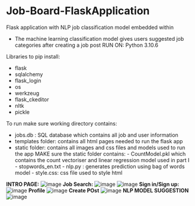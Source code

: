 # Job-Board-FlaskApplication
Flask application with NLP job classification model embedded within
- The machine learning classification model gives users suggested job categories after creating a job post
RUN ON: Python 3.10.6


Libraries to pip install: 
- flask 
- sqlalchemy 
- flask_login
- os 
- werkzeug
- flask_ckeditor
- nltk
- pickle 

To run make sure working directory contains:

- jobs.db : SQL database which contains all job and user information 
- templates folder: contains all html pages needed to run the flask app 
- static folder: contains all images and css files and models used to run the app
	MAKE sure the static folder contains:
		-  CountModel.pkl which contains the count vectoriser and linear regression model used in part I 
		- stopwords_en.txt
		- nlp.py : generates prediction using bag of words model 
		- style.css: css file used to style html 


**INTRO PAGE:** 
![image](https://user-images.githubusercontent.com/100833957/218224142-802e27a0-14ba-4fff-acce-b71e845de621.png)
**Job Search:** 
![image](https://user-images.githubusercontent.com/100833957/218224223-83256d5c-bcf0-4e6a-9bd1-adb381f89552.png)
![image](https://user-images.githubusercontent.com/100833957/218224246-70c8f46a-fe82-4715-917f-4cb602754ecc.png)
**Sign in/Sign up:** 
![image](https://user-images.githubusercontent.com/100833957/218224270-52104efd-2976-40a8-935f-a13e94856a89.png)
**Profile** 
![image](https://user-images.githubusercontent.com/100833957/218224365-1084be15-7fc4-474a-ac61-42abd99e35fd.png)
**Create POst** 
![image](https://user-images.githubusercontent.com/100833957/218224455-34282158-45f8-499f-9b26-e3759b64f201.png)
**NLP MODEL SUGGESTION**
![image](https://user-images.githubusercontent.com/100833957/218224474-e9ca9d35-9ba0-439f-979d-9e30c0efc51d.png)
